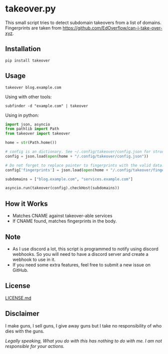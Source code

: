 # takeover.py
This small script tries to detect subdomain takeovers from a list of domains. Fingerprints are taken from https://github.com/EdOverflow/can-i-take-over-xyz.


## Installation

```
pip install takeover
```

## Usage

```
takeover blog.example.com
```

Using with other tools:

```
subfinder -d "example.com" | takeover
```

Using in python:

```python
import json, asyncio
from pathlib import Path
from takeover import takeover

home = str(Path.home())

# config is an dictionary. See ~/.config/takeover/config.json for structure
config = json.load(open(home + "/.config/takeover/config.json"))

# Do not forget to replace pointer to fingerprints with the valid data. See ~/.config/takeover/fingerprints.json for structure
config['fingerprints'] = json.load(open(home + "/.config/takeover/fingerprints.json"))

subdomains = ["blog.example.com", "services.example.com"]

asyncio.run(takeover(config).checkHost(subdomains))
```

## How it Works
* Matches CNAME against takeover-able services
* If CNAME found, matches fingerprints in the body.

## Note
* As I use discord a lot, this script is programmed to notify using discord webhooks. So you will need to have a discord server and create a webhook to use in it. 
* If you need some extra features, feel free to submit a new issue on GitHub.

## License
[LICENSE.md](LICENSE.md)

## Disclaimer
I make guns, I sell guns, I give away guns but I take no responsibility of who dies with the guns.

_Legally speaking, What you do with this has nothing to do with me. I am not responsible for your actions._
